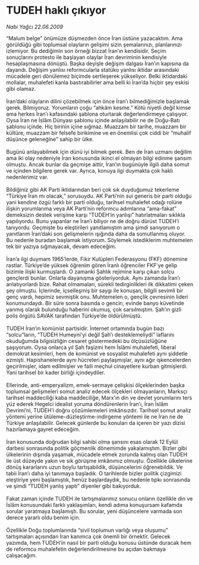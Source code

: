 # TUDEH haklı çıkıyor

*Nabi Yağcı 22.06.2009*

<div class="taraf_structure_2col_1zq">
<div class="margen_n">



 <p>“Malum belge” önümüze düşmezden önce İran üstüne yazacaktım. Ama görüldüğü gibi toplumsal olayların gelişimi sizin şemalarınızı, planlarınızı izlemiyor. Bu dediğimin son örneği bizzat İran’ın kendisidir. Seçim sonuçlarını protesto ile başlayan olaylar İran devriminin kendisiyle hesaplaşmasına dönüştü. Başka deyişle değişim dalgası İran’ın kapısına da dayandı. Değişim yanlısı reformcularla statüko yanlısı iktidar arasındaki mücadele geri dönülemez biçimde sertleşerek yükseliyor. Belki iktidardaki mollalar, muhalefeti kanla bastırabilirler ama belli ki İran’da hiçbir şey eskisi gibi olamaz. <br/><br/>İran’daki olayların dilini çözebilmek için önce İran’ı bilmediğimizle başlamak gerek. Bilmiyoruz. Yorumların çoğu “ahkâm kesme.” Kötü niyetli değil kimse ama herkes İran’ı kafasındaki şablona oturtarak değerlendirmeye çalışıyor. Oysa İran ne İslâm Dünyası şablonu içinde anlaşılabilir ne de Doğu-Batı şablonu içinde. Hiç birinin içine sığmaz. Muazzam bir tarihe, muazzam bir kültüre, muazzam bir felsefe birikimine ve en önemlisi çok ciddi bir “muhalif düşünce geleneğine” sahip bir ülke. <br/><br/>Bugünü anlayabilmek için dünü iyi bilmek gerek. Ben de İran uzmanı değilim ama iki olay nedeniyle İran konusunda ikinci el olmayan bilgi edinme şansım olmuştu. Ancak bunlar da geçmişe aittir, İran’ın bugünüyle ilgili daha somut ve içinden bilgilere gerek var. Ayrıca, konuya ilgi duymakta çok haklı nedenlerimiz var. <br/><br/>Bildiğiniz gibi AK Parti iktidarından beri çok sık duyduğumuz tekerleme “Türkiye İran mı olacak,” sorusuydu. AK Parti’nin sui generis bir parti olduğu yani kendine özgü farklı bir parti olduğu, tarihsel muhalefet odağı rolüne ilişkin yorumlarıma veya AK Parti’nin reformcu adımlarına “ama-fakat” demeksizin destek verişime karşı “TUDEH’in yanlışı” hatırlatmaları sıklıkla yapılıyordu. Bunu yapanlar ne İran’ı biliyor ne de doğru dürüst TUDEH’i tanıyordu. Geçmişte bu eleştirileri yanıtlamıştım ama şimdi sanıyorum o yanıtlarım İran’daki son gelişmelerin ışığında daha da somutlanmış oluyor. Bu nedenle buradan başlamak istiyorum. Söylemek istediklerim muhtemelen tek bir yazıya sığmayacak, devam edeceğim. <br/><br/>İran’a ilgi duymam 1965’lerde, Fikir Kulüpleri Federasyonu (FKF) dönemine rastlar. Türkiye’de yüksek öğrenim gören İranlı öğrenciler FKF’ye gelip bizimle ilişki kurmuşlardı. O zamanki Şahlık rejimine karşı çıkan solcu gençlerdi bunlar. Onlarla dayanışma gösteriyorduk. Aynı zamanda İran’ı anlatıyorlardı bize. Rahat olmamaları, sürekli tedirginlikleri ilk dikkatimi çeken şey olmuştu. İçlerinde, içselleşmiş bir saygı ile konuşan, bilgili sevimli bir genç vardı, hepimiz sevmiştik onu. Muhtemelen o, gençlik çevresinin lideri konumundaydı. Bir süre sonra basında o gencin, evinde banyo küvetinde yanmış olarak bulunduğu haberini okumuş, çok sarsılmıştım. Şah’ın gizli polis örgütü SAVAK tarafından Türkiye’de öldürülmüştü. <br/><br/>TUDEH İran’ın komünist partisidir. İnternet ortamında bugün bazı “solcu”ların, “TUDEH Humeyni’yi değil Şah’ı desteklemeliydi” laflarını okuduğumda bilgisizliğin cesaret göstermedeki bu ölçüsüzlüğüne şaşıyorum. Oysa onlarca yıl Şah faşizmi hem İslâmi muhalefeti, liberal demokrat kesimleri, hem de komünist ve sosyalist muhalefeti aynı şiddetle ezmişti. Hapishanelerde aynı hücreleri paylaşmışlar, aynı ağır işkencelerden geçirilmişler, idam edilmişler ve faili meçhul cinayetlere kurban gitmişlerdi. Yani tarihsel bir kader birliği içindeydiler. <br/><br/>Ellerinde, anti-emperyalizm, emek-sermaye çelişkisi ölçeklerinden başka toplumsal gelişmeleri somut analiz edecek ölçekleri olmayanların, Marksçı tarihsel maddeciliği kaba maddeciliğe, Marx’ın din ve devlet yorumlarını ters yüz ederek Hegelci idealist yoruma döndürenlerin İran’ı, İran İslâm Devrimi’ni, TUDEH’i doğru çözümlemeleri imkânsızdır. Tarihsel somut analiz yöntemi yerine ütüleme-düzleştirme-indirgeme yöntemi ile ne İran ne de Türkiye anlaşılabilir. Gelecek günlerde bu konuları da içeren bir yazı dizisi hazırlamaya gayret edeceğim. <br/><br/>İran konusunda doğrudan bilgi sahibi olma şansını esas olarak 12 Eylül darbesi sonrasında politik göçmenlik dönemimde yakalamıştım. Bizler gibi ülkelerinin dışında yaşamak, mücadele etmek zorunda kalmış olan TUDEH ile üst düzeyde yakın ve sık görüşme imkânımız olmuştu. Özellikle ülkelerine dönüş kararlarını uzun boylu tartışabildik, düşüncelerini öğrenebildik. Ve tabii İran’ı daha iyi tanımaya başladık. O tarihlerde bizler politik çizgimizi eleştiriye yeni başlamıştık, henüz başlardaydık, bu nedenle tıpkı sonrasında ve şimdi “TUDEH yanlış yaptı” diyenler gibi bakıyorduk. <br/><br/>Fakat zaman içinde TUDEH ile tartışmalarımız sonucu onların özellikle din ve İslâm konusundaki farklı yaklaşımları, kendi adıma konuşursam kafamda sorular yaratmaya başlamıştı. Bu sorular, yeni düşüncelere varmada son derece yararlı oldu benim için. <br/><br/>Özellikle Doğu toplumlarında “sivil toplumun varlığı veya oluşumu” tartışmaları açısından İran kanımca çok önemli bir örnektir. Gelecek yazımda, hem TUDEH’in nasıl bir parti olduğu konusu üstünde duracak hem de reformcu muhalefetin değerlendirilmesine bu açıdan bakmaya çalışacağım.</p>
<br/>
<br/>
<br/>



<br/>


<div id="taraf_not">
</div>

</div>


</div>
